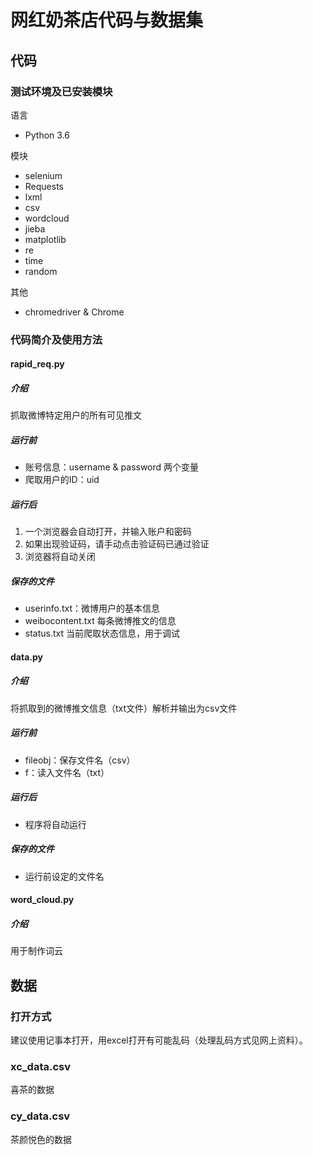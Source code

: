 # 网红奶茶店代码与数据集

## 代码
### 测试环境及已安装模块
语言
- Python 3.6

模块
- selenium
- Requests
- lxml
- csv
- wordcloud
- jieba
- matplotlib
- re
- time 
- random

其他
- chromedriver & Chrome

### 代码简介及使用方法
#### rapid_req.py
##### 介绍
抓取微博特定用户的所有可见推文
##### 运行前
- 账号信息：username & password 两个变量  
- 爬取用户的ID：uid  
##### 运行后
1. 一个浏览器会自动打开，并输入账户和密码
2. 如果出现验证码，请手动点击验证码已通过验证
3. 浏览器将自动关闭
##### 保存的文件
- userinfo.txt：微博用户的基本信息
- weibocontent.txt 每条微博推文的信息
- status.txt 当前爬取状态信息，用于调试

#### data.py
##### 介绍
将抓取到的微博推文信息（txt文件）解析并输出为csv文件
##### 运行前
- fileobj：保存文件名（csv）
- f：读入文件名（txt）
##### 运行后
- 程序将自动运行
##### 保存的文件
- 运行前设定的文件名

#### word_cloud.py
##### 介绍
用于制作词云

## 数据
### 打开方式
建议使用记事本打开，用excel打开有可能乱码（处理乱码方式见网上资料）。
### xc_data.csv
喜茶的数据
### cy_data.csv
茶颜悦色的数据
